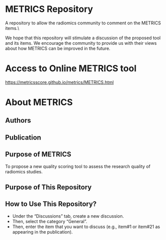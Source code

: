 # METRICS Repository
A repository to allow the radiomics community to comment on the METRICS items.\

We hope that this repository will stimulate a discussion of the proposed tool and its items. We encourage the community to provide us with their views about how METRICS can be improved in the future.

# Access to Online METRICS tool
https://metricsscore.github.io/metrics/METRICS.html

# About METRICS
## Authors

## Publication

## Purpose of METRICS
To propose a new quality scoring tool to assess the research quality of radiomics studies.

## Purpose of This Repository


## How to Use This Repository?
- Under the “Discussions” tab, create a new discussion.
- Then, select the category “General”.
- Then, enter the item that you want to discuss (e.g., item#1 or item#21 as appearing in the publication).

